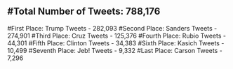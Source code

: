 #Total Number of Tweets: 788,176 
---
#First Place: Trump Tweets - 282,093
#Second Place: Sanders Tweets - 274,901
#Third Place: Cruz Tweets - 125,376
#Fourth Place: Rubio Tweets - 44,301
#Fifth Place: Clinton Tweets - 34,383
#Sixth Place: Kasich Tweets - 10,499
#Seventh Place: Jeb! Tweets - 9,332
#Last Place: Carson Tweets - 7,296

